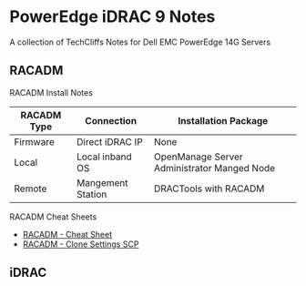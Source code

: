 # PowerEdge iDRAC 9 Notes
A collection of TechCliffs Notes for Dell EMC PowerEdge 14G Servers



## RACADM
RACADM Install Notes

RACADM Type| Connection | Installation Package
----|----|----
Firmware | Direct iDRAC IP | None
Local| Local inband OS | OpenManage Server Administrator Manged Node
Remote| Mangement Station| DRACTools with RACADM 


RACADM Cheat Sheets

* [RACADM - Cheat Sheet](https://github.com/TechCliffs/Notes/blob/master/RACADM/RACADM_Cheat_Sheet.md)
* [RACADM - Clone Settings SCP](https://github.com/TechCliffs/Notes/blob/master/RACADM/RACADM_SCP_Cheat_Sheet.md)



## iDRAC
